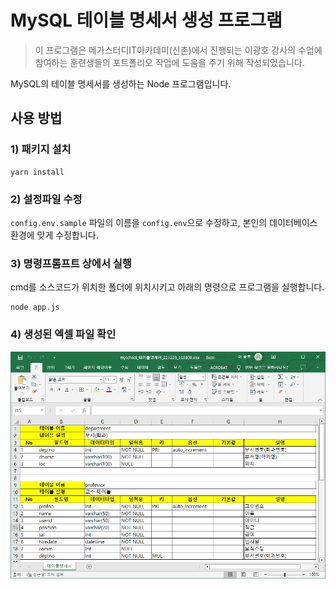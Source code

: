 # MySQL 테이블 명세서 생성 프로그램


> 이 프로그램은 메가스터디IT아카데미(신촌)에서 진행되는 이광호 강사의 수업에 참여하는 훈련생들의 포트폴리오 작업에 도움을 주기 위해 작성되었습니다.

MySQL의 테이블 명세서를 생성하는 Node 프로그램입니다.

## 사용 방법

### 1) 패키지 설치

```shell
yarn install
```

### 2) 설정파일 수정

`config.env.sample` 파일의 이름을 `config.env`으로 수정하고, 본인의 데이터베이스 환경에 맞게 수정합니다.

### 3) 명령프롬프트 상에서 실행

cmd를 소스코드가 위치한 폴더에 위치시키고 아래의 명령으로 프로그램을 실행합니다.

```
node app.js
```

### 4) 생성된 엑셀 파일 확인

![res/result.png](res/result.png)
